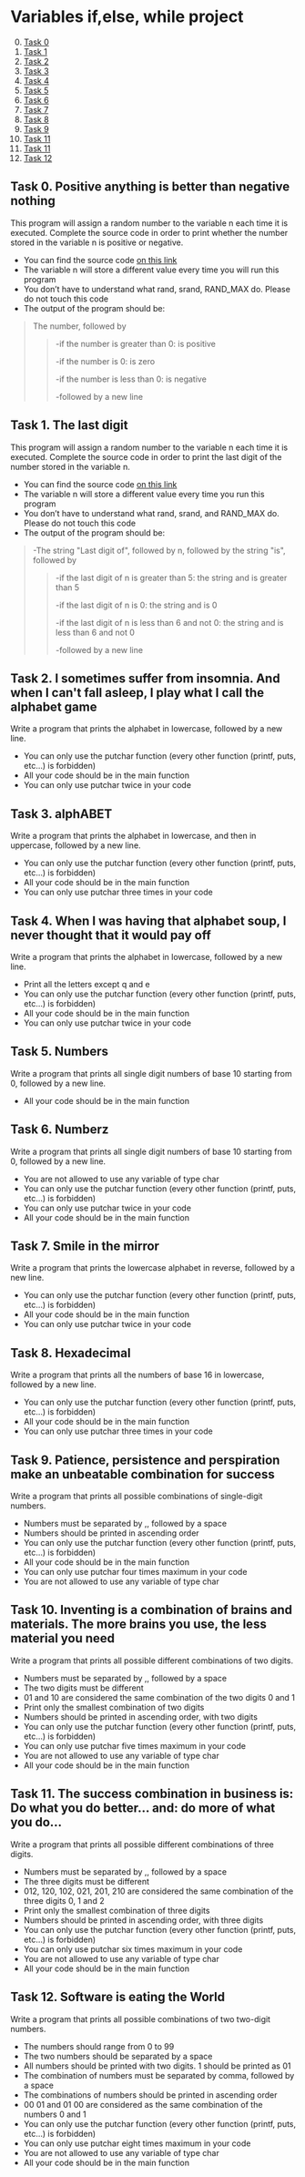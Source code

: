 # Variables if,else, while project

0. [Task 0](#task0)
1. [Task 1](#task1)
2. [Task 2](#task2)
3. [Task 3](#task3)
4. [Task 4](#task4)
5. [Task 5](#task5)
6. [Task 6](#task6)
7. [Task 7](#task7)
8. [Task 8](#task8)
9. [Task 9](#task9)
10. [Task 11](#task10)
11. [Task 11](#task11)
12. [Task 12](#task12)

## Task 0. Positive anything is better than negative nothing <a name="task0"></a> 
This program will assign a random number to the variable n each time it is executed. Complete the source code in order to print whether the number stored in the variable n is positive or negative.

- You can find the source code [on this link](https://github.com/holbertonschool/0x01.c/blob/master/0-positive_or_negative_c)
- The variable n will store a different value every time you will run this program
- You don’t have to understand what rand, srand, RAND_MAX do. Please do not touch this code
- The output of the program should be:
>The number, followed by
>>-if the number is greater than 0: is positive
>>
>>-if the number is 0: is zero
>>
>>-if the number is less than 0: is negative
>>
>>-followed by a new line

## Task 1. The last digit <a name="task1"></a>
This program will assign a random number to the variable n each time it is executed. Complete the source code in order to print the last digit of the number stored in the variable n.

- You can find the source code [on this link](https://github.com/holbertonschool/0x01.c/blob/master/1-last_digit_c)
- The variable n will store a different value every time you run this program
- You don’t have to understand what rand, srand, and RAND_MAX do. Please do not touch this code
- The output of the program should be:
>-The string "Last digit of", followed by n, followed by the string "is", followed by
>>-if the last digit of n is greater than 5: the string and is greater than 5
>>
>>-if the last digit of n is 0: the string and is 0
>>
>>-if the last digit of n is less than 6 and not 0: the string and is less than 6 and not 0
>>
>>-followed by a new line

## Task 2. <a name="task2"></a> I sometimes suffer from insomnia. And when I can't fall asleep, I play what I call the alphabet game
Write a program that prints the alphabet in lowercase, followed by a new line.
- You can only use the putchar function (every other function (printf, puts, etc…) is forbidden)
- All your code should be in the main function
- You can only use putchar twice in your code

## Task 3. alphABET <a name="task3"></a>
Write a program that prints the alphabet in lowercase, and then in uppercase, followed by a new line.
- You can only use the putchar function (every other function (printf, puts, etc…) is forbidden)
- All your code should be in the main function
- You can only use putchar three times in your code

## Task 4. When I was having that alphabet soup, I never thought that it would pay off <a name="task4"></a>
Write a program that prints the alphabet in lowercase, followed by a new line.
- Print all the letters except q and e
- You can only use the putchar function (every other function (printf, puts, etc…) is forbidden)
- All your code should be in the main function
- You can only use putchar twice in your code

## Task 5. Numbers <a name="task5"></a>
Write a program that prints all single digit numbers of base 10 starting from 0, followed by a new line.
- All your code should be in the main function

## Task 6. Numberz <a name="task6"></a>
Write a program that prints all single digit numbers of base 10 starting from 0, followed by a new line.
- You are not allowed to use any variable of type char
- You can only use the putchar function (every other function (printf, puts, etc…) is forbidden)
- You can only use putchar twice in your code
- All your code should be in the main function

## Task 7. Smile in the mirror <a name="task7"></a>
Write a program that prints the lowercase alphabet in reverse, followed by a new line.
- You can only use the putchar function (every other function (printf, puts, etc…) is forbidden)
- All your code should be in the main function
- You can only use putchar twice in your code

## Task 8. Hexadecimal <a name="task8"></a>
Write a program that prints all the numbers of base 16 in lowercase, followed by a new line.
- You can only use the putchar function (every other function (printf, puts, etc…) is forbidden)
- All your code should be in the main function
- You can only use putchar three times in your code

## Task 9. <a name="task9"></a>Patience, persistence and perspiration make an unbeatable combination for success
Write a program that prints all possible combinations of single-digit numbers.
- Numbers must be separated by ,, followed by a space
- Numbers should be printed in ascending order
- You can only use the putchar function (every other function (printf, puts, etc…) is forbidden)
- All your code should be in the main function
- You can only use putchar four times maximum in your code
- You are not allowed to use any variable of type char

## Task 10. <a name="task10"></a> Inventing is a combination of brains and materials. The more brains you use, the less material you need
Write a program that prints all possible different combinations of two digits.
- Numbers must be separated by ,, followed by a space
- The two digits must be different
- 01 and 10 are considered the same combination of the two digits 0 and 1
- Print only the smallest combination of two digits
- Numbers should be printed in ascending order, with two digits
- You can only use the putchar function (every other function (printf, puts, etc…) is forbidden)
- You can only use putchar five times maximum in your code
- You are not allowed to use any variable of type char
- All your code should be in the main function

## Task 11. <a name="task11"></a> The success combination in business is: Do what you do better... and: do more of what you do...
Write a program that prints all possible different combinations of three digits.
- Numbers must be separated by ,, followed by a space
- The three digits must be different
- 012, 120, 102, 021, 201, 210 are considered the same combination of the three digits 0, 1 and 2
- Print only the smallest combination of three digits
- Numbers should be printed in ascending order, with three digits
- You can only use the putchar function (every other function (printf, puts, etc…) is forbidden)
- You can only use putchar six times maximum in your code
- You are not allowed to use any variable of type char
- All your code should be in the main function

## Task 12. Software is eating the World <a name="task12"></a>
Write a program that prints all possible combinations of two two-digit numbers.
- The numbers should range from 0 to 99
- The two numbers should be separated by a space
- All numbers should be printed with two digits. 1 should be printed as 01
- The combination of numbers must be separated by comma, followed by a space
- The combinations of numbers should be printed in ascending order
- 00 01 and 01 00 are considered as the same combination of the numbers 0 and 1
- You can only use the putchar function (every other function (printf, puts, etc…) is forbidden)
- You can only use putchar eight times maximum in your code
- You are not allowed to use any variable of type char
- All your code should be in the main function
